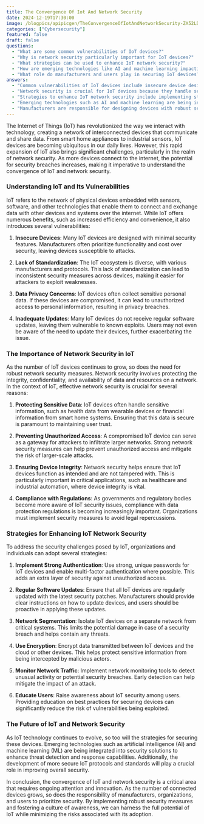 ```yaml
---
title: The Convergence Of Iot And Network Security
date: 2024-12-19T17:30:00
image: /blogpics/apipicgen/TheConvergenceOfIotAndNetworkSecurity-ZX52LD67GM.jpg
categories: ["Cybersecurity"]
featured: false
draft: false
questions:
  - "What are some common vulnerabilities of IoT devices?"
  - "Why is network security particularly important for IoT devices?"
  - "What strategies can be used to enhance IoT network security?"
  - "How are emerging technologies like AI and machine learning impacting IoT security?"
  - "What role do manufacturers and users play in securing IoT devices?"
answers:
  - "Common vulnerabilities of IoT devices include insecure device design with minimal security features, lack of standardization across different manufacturers and protocols, data privacy concerns due to sensitive information being collected, and inadequate software updates that leave devices exposed to known exploits."
  - "Network security is crucial for IoT devices because they handle sensitive data, such as health or financial information, and a compromised device can provide attackers access to larger networks. It also ensures device integrity, prevents unauthorized access, and helps organizations comply with data protection regulations."
  - "Strategies to enhance IoT network security include implementing strong authentication methods like unique passwords and multi-factor authentication, regularly updating device software, segmenting IoT devices on separate networks, using encryption for data transmission, monitoring network traffic for unusual activity, and educating users about security best practices."
  - "Emerging technologies such as AI and machine learning are being integrated into IoT security solutions to improve threat detection and response capabilities, enabling faster identification and mitigation of security breaches in increasingly complex IoT environments."
  - "Manufacturers are responsible for designing devices with robust security features, providing regular software updates, and clear instructions for users. Users must proactively apply updates, use strong authentication, and follow best practices to reduce vulnerabilities and protect their devices and data."
---
```

The Internet of Things (IoT) has revolutionized the way we interact with technology, creating a network of interconnected devices that communicate and share data. From smart home appliances to industrial sensors, IoT devices are becoming ubiquitous in our daily lives. However, this rapid expansion of IoT also brings significant challenges, particularly in the realm of network security. As more devices connect to the internet, the potential for security breaches increases, making it imperative to understand the convergence of IoT and network security.

### Understanding IoT and Its Vulnerabilities

IoT refers to the network of physical devices embedded with sensors, software, and other technologies that enable them to connect and exchange data with other devices and systems over the internet. While IoT offers numerous benefits, such as increased efficiency and convenience, it also introduces several vulnerabilities:

1. **Insecure Devices**: Many IoT devices are designed with minimal security features. Manufacturers often prioritize functionality and cost over security, leaving devices susceptible to attacks.

2. **Lack of Standardization**: The IoT ecosystem is diverse, with various manufacturers and protocols. This lack of standardization can lead to inconsistent security measures across devices, making it easier for attackers to exploit weaknesses.

3. **Data Privacy Concerns**: IoT devices often collect sensitive personal data. If these devices are compromised, it can lead to unauthorized access to personal information, resulting in privacy breaches.

4. **Inadequate Updates**: Many IoT devices do not receive regular software updates, leaving them vulnerable to known exploits. Users may not even be aware of the need to update their devices, further exacerbating the issue.

### The Importance of Network Security in IoT

As the number of IoT devices continues to grow, so does the need for robust network security measures. Network security involves protecting the integrity, confidentiality, and availability of data and resources on a network. In the context of IoT, effective network security is crucial for several reasons:

1. **Protecting Sensitive Data**: IoT devices often handle sensitive information, such as health data from wearable devices or financial information from smart home systems. Ensuring that this data is secure is paramount to maintaining user trust.

2. **Preventing Unauthorized Access**: A compromised IoT device can serve as a gateway for attackers to infiltrate larger networks. Strong network security measures can help prevent unauthorized access and mitigate the risk of larger-scale attacks.

3. **Ensuring Device Integrity**: Network security helps ensure that IoT devices function as intended and are not tampered with. This is particularly important in critical applications, such as healthcare and industrial automation, where device integrity is vital.

4. **Compliance with Regulations**: As governments and regulatory bodies become more aware of IoT security issues, compliance with data protection regulations is becoming increasingly important. Organizations must implement security measures to avoid legal repercussions.

### Strategies for Enhancing IoT Network Security

To address the security challenges posed by IoT, organizations and individuals can adopt several strategies:

1. **Implement Strong Authentication**: Use strong, unique passwords for IoT devices and enable multi-factor authentication where possible. This adds an extra layer of security against unauthorized access.

2. **Regular Software Updates**: Ensure that all IoT devices are regularly updated with the latest security patches. Manufacturers should provide clear instructions on how to update devices, and users should be proactive in applying these updates.

3. **Network Segmentation**: Isolate IoT devices on a separate network from critical systems. This limits the potential damage in case of a security breach and helps contain any threats.

4. **Use Encryption**: Encrypt data transmitted between IoT devices and the cloud or other devices. This helps protect sensitive information from being intercepted by malicious actors.

5. **Monitor Network Traffic**: Implement network monitoring tools to detect unusual activity or potential security breaches. Early detection can help mitigate the impact of an attack.

6. **Educate Users**: Raise awareness about IoT security among users. Providing education on best practices for securing devices can significantly reduce the risk of vulnerabilities being exploited.

### The Future of IoT and Network Security

As IoT technology continues to evolve, so too will the strategies for securing these devices. Emerging technologies such as artificial intelligence (AI) and machine learning (ML) are being integrated into security solutions to enhance threat detection and response capabilities. Additionally, the development of more secure IoT protocols and standards will play a crucial role in improving overall security.

In conclusion, the convergence of IoT and network security is a critical area that requires ongoing attention and innovation. As the number of connected devices grows, so does the responsibility of manufacturers, organizations, and users to prioritize security. By implementing robust security measures and fostering a culture of awareness, we can harness the full potential of IoT while minimizing the risks associated with its adoption.